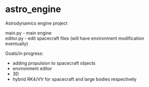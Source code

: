 # astro_engine
Astrodynamics engine project

main.py - main engine  
editor.py - edit spacecraft files (will have environment modification eventually)

Goals/in progress:
- adding propulsion to spacecraft objects
- environment editor
- 3D
- hybrid RK4/VV for spacecraft and large bodies respectively
